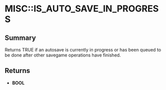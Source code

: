 # MISC::IS_AUTO_SAVE_IN_PROGRESS

## Summary
Returns TRUE if an autosave is currently in progress or has been queued to be done after other savegame operations have finished.

## Returns
* **BOOL**